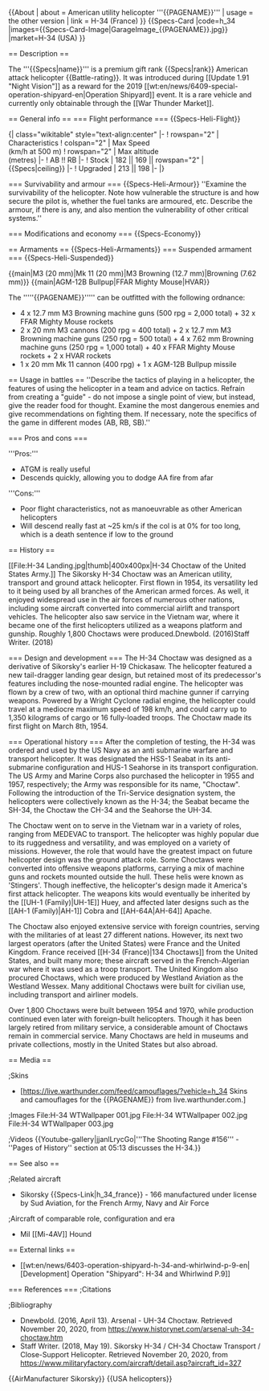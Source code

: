 {{About
| about = American utility helicopter '''{{PAGENAME}}'''
| usage = the other version
| link = H-34 (France)
}}
{{Specs-Card
|code=h_34
|images={{Specs-Card-Image|GarageImage_{{PAGENAME}}.jpg}}
|market=H-34 (USA)
}}

== Description ==
<!-- ''In the description, the first part should be about the history of and the creation and combat usage of the helicopter, as well as its key features. In the second part, tell the reader about the helicopter in the game. Insert a screenshot of the vehicle, so that if the novice player does not remember the vehicle by name, he will immediately understand what kind of vehicle the article is talking about.'' -->
The '''{{Specs|name}}''' is a premium gift rank {{Specs|rank}} American attack helicopter {{Battle-rating}}. It was introduced during [[Update 1.91 "Night Vision"]] as a reward for the 2019 [[wt:en/news/6409-special-operation-shipyard-en|Operation Shipyard]] event. It is a rare vehicle and currently only obtainable through the [[War Thunder Market]].

== General info ==
=== Flight performance ===
{{Specs-Heli-Flight}}
<!-- ''Describe how the helicopter behaves in the air. Speed, manoeuvrability, acceleration and allowable loads - these are the most important characteristics of the vehicle.'' -->

{| class="wikitable" style="text-align:center"
|-
! rowspan="2" | Characteristics
! colspan="2" | Max Speed<br>(km/h at 500 m)
! rowspan="2" | Max altitude<br>(metres)
|-
! AB !! RB
|-
! Stock
| 182 || 169 || rowspan="2" | {{Specs|ceiling}}
|-
! Upgraded
| 213 || 198
|-
|}

=== Survivability and armour ===
{{Specs-Heli-Armour}}
''Examine the survivability of the helicopter. Note how vulnerable the structure is and how secure the pilot is, whether the fuel tanks are armoured, etc. Describe the armour, if there is any, and also mention the vulnerability of other critical systems.''

=== Modifications and economy ===
{{Specs-Economy}}

== Armaments ==
{{Specs-Heli-Armaments}}
=== Suspended armament ===
{{Specs-Heli-Suspended}}
<!-- ''Describe the helicopter's suspended armament: additional cannons under the winglets, any bombs, and rockets. Since any helicopter is essentially only a platform for suspended weaponry, this section is significant and deserves your special attention. If there is no suspended weaponry remove this subsection.'' -->
{{main|M3 (20 mm)|Mk 11 (20 mm)|M3 Browning (12.7 mm)|Browning (7.62 mm)}}
{{main|AGM-12B Bullpup|FFAR Mighty Mouse|HVAR}}

The '''''{{PAGENAME}}''''' can be outfitted with the following ordnance:

* 4 x 12.7 mm M3 Browning machine guns (500 rpg = 2,000 total) + 32 x FFAR Mighty Mouse rockets
* 2 x 20 mm M3 cannons (200 rpg = 400 total) + 2 x 12.7 mm M3 Browning machine guns (250 rpg = 500 total) + 4 x 7.62 mm Browning machine guns (250 rpg = 1,000 total) + 40 x FFAR Mighty Mouse rockets + 2 x HVAR rockets
* 1 x 20 mm Mk 11 cannon (400 rpg) + 1 x AGM-12B Bullpup missile

== Usage in battles ==
''Describe the tactics of playing in a helicopter, the features of using the helicopter in a team and advice on tactics. Refrain from creating a "guide" - do not impose a single point of view, but instead, give the reader food for thought. Examine the most dangerous enemies and give recommendations on fighting them. If necessary, note the specifics of the game in different modes (AB, RB, SB).''

=== Pros and cons ===
<!-- ''Summarise and briefly evaluate the vehicle in terms of its characteristics and combat effectiveness. Mark its pros and cons in the bulleted list. Try not to use more than 6 points for each of the characteristics. Avoid using categorical definitions such as "bad", "good" and the like - use substitutions with softer forms such as "inadequate" and "effective".'' -->

'''Pros:'''

* ATGM is really useful
* Descends quickly, allowing you to dodge AA fire from afar

'''Cons:'''

* Poor flight characteristics, not as manoeuvrable as other American helicopters
* Will descend really fast at ~25 km/s if the col is at 0% for too long, which is a death sentence if low to the ground

== History ==
<!-- ''Describe the history of the creation and combat usage of the helicopter in more detail than in the introduction. If the historical reference turns out to be too long, take it to a separate article, taking a link to the article about the vehicle and adding a block "/History" (example: <nowiki>https://wiki.warthunder.com/(Vehicle-name)/History</nowiki>) and add a link to it here using the <code>main</code> template. Be sure to reference text and sources by using <code><nowiki><ref></ref></nowiki></code>, as well as adding them at the end of the article with <code><nowiki><references /></nowiki></code>. This section may also include the vehicle's dev blog entry (if applicable) and the in-game encyclopedia description (under <code><nowiki>=== In-game description ===</nowiki></code>, also if applicable).'' -->
[[File:H-34 Landing.jpg|thumb|400x400px|H-34 Choctaw of the United States Army.]]
The Sikorsky H-34 Choctaw was an American utility, transport and ground attack helicopter. First flown in 1954, its versatility led to it being used by all branches of the American armed forces. As well, it enjoyed widespread use in the air forces of numerous other nations, including some aircraft converted into commercial airlift and transport vehicles. The helicopter also saw service in the Vietnam war, where it became one of the first helicopters utilized as a weapons platform and gunship. Roughly 1,800 Choctaws were produced.<ref name=":0">Dnewbold. (2016)</ref><ref name=":1">Staff Writer. (2018)</ref>

=== Design and development ===
The H-34 Choctaw was designed as a derivative of Sikorsky's earlier H-19 Chickasaw.<ref name=":1" /> The helicopter featured a new tail-dragger landing gear design, but retained most of its predecessor's features including the nose-mounted radial engine. The helicopter was flown by a crew of two, with an optional third machine gunner if carrying weapons.<ref name=":0" /> Powered by a Wright Cyclone radial engine, the helicopter could travel at a mediocre maximum speed of 198 km/h,<ref name=":0" /> and could carry up to 1,350 kilograms of cargo or 16 fully-loaded troops. The Choctaw made its first flight on March 8th, 1954.<ref name=":0" /><ref name=":1" />

=== Operational history ===
After the completion of testing, the H-34 was ordered and used by the US Navy as an anti submarine warfare and transport helicopter.<ref name=":1" /> It was designated the HSS-1 Seabat in its anti-submarine configuration and HUS-1 Seahorse in its transport configuration.<ref name=":1" /> The US Army and Marine Corps also purchased the helicopter in 1955 and 1957, respectively; the Army was responsible for its name, "Choctaw".<ref name=":1" /> Following the introduction of the Tri-Service designation system, the helicopters were collectively known as the H-34; the Seabat became the SH-34, the Choctaw the CH-34 and the Seahorse the UH-34.<ref name=":1" />

The Choctaw went on to serve in the Vietnam war in a variety of roles, ranging from MEDEVAC to transport. The helicopter was highly popular due to its ruggedness and versatility, and was employed on a variety of missions. However, the role that would have the greatest impact on future helicopter design was the ground attack role. Some Choctaws were converted into offensive weapons platforms, carrying a mix of machine guns and rockets mounted outside the hull. These helis were known as 'Stingers'.<ref name=":0" /><ref name=":1" /> Though ineffective, the helicopter's design made it America's first attack helicopter. The weapons kits would eventually be inherited by the [[UH-1 (Family)|UH-1E]] Huey, and affected later designs such as the [[AH-1 (Family)|AH-1]] Cobra and [[AH-64A|AH-64]] Apache.<ref name=":0" /><ref name=":1" />

The Choctaw also enjoyed extensive service with foreign countries, serving with the militaries of at least 27 different nations. However, its next two largest operators (after the United States) were France and the United Kingdom. France received [[H-34 (France)|134 Choctaws]] from the United States, and built many more; these aircraft served in the French-Algerian war where it was used as a troop transport.<ref name=":0" /> The United Kingdom also procured Choctaws, which were produced by Westland Aviation as the Westland Wessex.<ref name=":0" /> Many additional Choctaws were built for civilian use, including transport and airliner models.

Over 1,800 Choctaws were built between 1954 and 1970,<ref name=":0" /> while production continued even later with foreign-built helicopters. Though it has been largely retired from military service, a considerable amount of Choctaws remain in commercial service.<ref name=":1" /> Many Choctaws are held in museums and private collections, mostly in the United States but also abroad.<ref name=":1" />

== Media ==
<!-- ''Excellent additions to the article would be video guides, screenshots from the game, and photos.'' -->

;Skins
* [https://live.warthunder.com/feed/camouflages/?vehicle=h_34 Skins and camouflages for the {{PAGENAME}} from live.warthunder.com.]

;Images
<gallery mode="packed" heights="150px">
File:H-34 WTWallpaper 001.jpg
File:H-34 WTWallpaper 002.jpg
File:H-34 WTWallpaper 003.jpg
</gallery>

;Videos
{{Youtube-gallery|jjanlLrycGo|'''The Shooting Range #156''' - ''Pages of History'' section at 05:13 discusses the H-34.}}

== See also ==
<!-- ''Links to the articles on the War Thunder Wiki that you think will be useful for the reader, for example:''
* ''reference to the series of the helicopter;''
* ''links to approximate analogues of other nations and research trees.'' -->

;Related aircraft
* Sikorsky {{Specs-Link|h_34_france}} - 166 manufactured under license by Sud Aviation, for the French Army, Navy and Air Force

;Aircraft of comparable role, configuration and era
* Mil [[Mi-4AV]] Hound

== External links ==
<!-- ''Paste links to sources and external resources, such as:''
* ''topic on the official game forum;''
* ''other literature.'' -->

* [[wt:en/news/6403-operation-shipyard-h-34-and-whirlwind-p-9-en|[Development] Operation "Shipyard": H-34 and Whirlwind P.9]]

=== References ===
;Citations
<references />

;Bibliography
* Dnewbold. (2016, April 13). Arsenal - UH-34 Choctaw. Retrieved November 20, 2020, from <nowiki>https://www.historynet.com/arsenal-uh-34-choctaw.htm</nowiki>
* Staff Writer. (2018, May 19). Sikorsky H-34 / CH-34 Choctaw Transport / Close-Support Helicopter. Retrieved November 20, 2020, from <nowiki>https://www.militaryfactory.com/aircraft/detail.asp?aircraft_id=327</nowiki>

{{AirManufacturer Sikorsky}}
{{USA helicopters}}